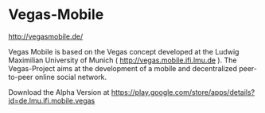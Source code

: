 Vegas-Mobile
============
http://vegasmobile.de/

Vegas Mobile is based on the Vegas concept developed at the Ludwig Maximilian University of Munich ( http://vegas.mobile.ifi.lmu.de ).
The Vegas-Project aims at the development of a mobile and decentralized peer-to-peer online social network.

Download the Alpha Version at https://play.google.com/store/apps/details?id=de.lmu.ifi.mobile.vegas